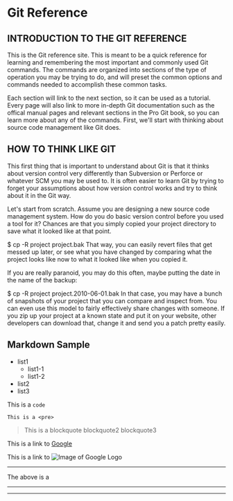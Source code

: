 # Git Reference #

## INTRODUCTION TO THE GIT REFERENCE

This is the Git reference site. This is meant to be a quick reference for learning and remembering the most important and commonly used Git commands. The commands are organized into sections of the type of operation you may be trying to do, and will preset the common options and commands needed to accomplish these common tasks.

Each section will link to the next section, so it can be used as a tutorial. Every page will also link to more in-depth Git documentation such as the offical manual pages and relevant sections in the Pro Git book, so you can learn more about any of the commands. First, we'll start with thinking about source code management like Git does.

## HOW TO THINK LIKE GIT

This first thing that is important to understand about Git is that it thinks about version control very differently than Subversion or Perforce or whatever SCM you may be used to. It is often easier to learn Git by trying to forget your assumptions about how version control works and try to think about it in the Git way.

Let's start from scratch. Assume you are designing a new source code management system. How do you do basic version control before you used a tool for it? Chances are that you simply copied your project directory to save what it looked like at that point.

 $ cp -R project project.bak 
That way, you can easily revert files that get messed up later, or see what you have changed by comparing what the project looks like now to what it looked like when you copied it.

If you are really paranoid, you may do this often, maybe putting the date in the name of the backup:

 $ cp -R project project.2010-06-01.bak 
In that case, you may have a bunch of snapshots of your project that you can compare and inspect from. You can even use this model to fairly effectively share changes with someone. If you zip up your project at a known state and put it on your website, other developers can download that, change it and send you a patch pretty easily.

## Markdown Sample

* list1
  * list1-1
  * list1-2
* list2
* list3

This is a `code`

    This is a <pre>

> This is a blockquote
> blockquote2
> blockquote3

This is a link to [Google](http://www.google.com)

This is a link to ![Image of Google Logo](http://www.google.com/intl/en_ALL/images/srpr/logo1w.png)


*****
The above is a <hr>

*****

